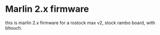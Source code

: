 # Marlin 2.x firmware
this is marlin 2.x firmware for a rostock max v2, stock rambo board, with bltouch.